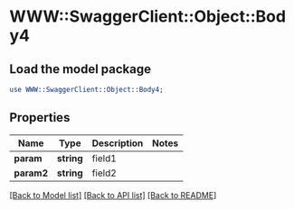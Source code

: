 # WWW::SwaggerClient::Object::Body4

## Load the model package
```perl
use WWW::SwaggerClient::Object::Body4;
```

## Properties
Name | Type | Description | Notes
------------ | ------------- | ------------- | -------------
**param** | **string** | field1 | 
**param2** | **string** | field2 | 

[[Back to Model list]](../README.md#documentation-for-models) [[Back to API list]](../README.md#documentation-for-api-endpoints) [[Back to README]](../README.md)


